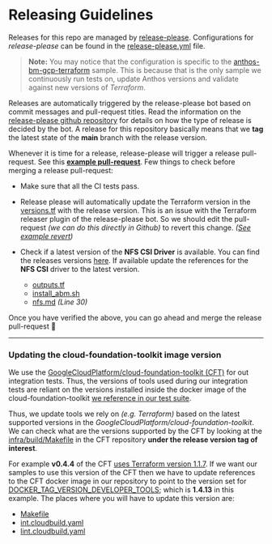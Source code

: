 # Releasing Guidelines

Releases for this repo are managed by [release-please](https://github.com/googleapis/release-please). Configurations for *release-please* can be found in the [release-please.yml](.github/release-please.yml) file.

> **Note:** You may notice that the configuration is specific to the
> [anthos-bm-gcp-terraform](/anthos-bm-gcp-terraform) sample. This is because
> that is the only sample we continuously run tests on, update Anthos versions
> and validate against new versions of _Terraform_.

Releases are automatically triggered by the release-please bot based on commit
messages and pull-request titles. Read the information on the
[release-please github repository](https://github.com/googleapis/release-please#how-should-i-write-my-commits) for details on how the type of
release is decided by the bot. A release for this repository basically means
that we **tag** the latest state of the **main** branch with the release
version.

Whenever it is time for a release, release-please will trigger a release
pull-request. See this [**example pull-request**](https://github.com/GoogleCloudPlatform/anthos-samples/pull/302). Few things to check before merging
a release pull-request:

- Make sure that all the CI tests pass.

- Release please will automatically update the Terraform version in the
  [versions.tf](/anthos-bm-gcp-terraform/versions.tf) with the release version.
  This is an issue with the Terraform releaser plugin of the release-please bot.
  So we should edit the pull-request _(we can do this directly in Github)_ to
  revert this change. _([See example revert](https://github.com/GoogleCloudPlatform/anthos-samples/pull/302/commits/e4329bcdc074501957904e357e3b889b7d9056f9))_
- Check if a latest version of the **NFS CSI Driver** is available. You can find
  the releases versions [here](https://github.com/kubernetes-csi/csi-driver-nfs/releases/tag/v4.0.0).
  If available update the references for the **NFS CSI** driver to the latest
  version.
    - [outputs.tf](/anthos-bm-gcp-terraform/outputs.tf#L47)
    - [install_abm.sh](/anthos-bm-gcp-terraform/resources/install_abm.sh#L49)
    - [nfs.md](/anthos-bm-gcp-terraform/docs/nfs.md) _(Line 30)_

Once you have verified the above, you can go ahead and merge the release
pull-request 🚀

---
### Updating the cloud-foundation-toolkit image version

We use the [GoogleCloudPlatform/cloud-foundation-toolkit (CFT)](https://github.com/GoogleCloudPlatform/cloud-foundation-toolkit) for out integration tests. Thus, the versions of tools
used during our integration tests are reliant on the versions installed inside
the docker image of the cloud-foundation-toolkit
[we reference in our test suite](/Makefile#L23).

Thus, we update tools we rely on _(e.g. Terraform)_ based on the latest
supported versions in the _GoogleCloudPlatform/cloud-foundation-toolkit_. We can
check what are the versions supported by the CFT by looking at the
[infra/build/Makefile](https://github.com/GoogleCloudPlatform/cloud-foundation-toolkit/blob/v0.4.4/infra/build/Makefile) in the CFT repository
**under the release version tag of interest**.

For example **v0.4.4** of the CFT [uses Terraform version 1.1.7](https://github.com/GoogleCloudPlatform/cloud-foundation-toolkit/blob/v0.4.4/infra/build/Makefile#L16).
If we want our samples to use this version of the CFT then we have to update
references to the CFT docker image in our repository to point to the version
set for [DOCKER_TAG_VERSION_DEVELOPER_TOOLS](https://github.com/GoogleCloudPlatform/cloud-foundation-toolkit/blob/v0.4.4/infra/build/Makefile#L35); which is
**1.4.13** in this example. The places where you will have to update this
version are:
- [Makefile](/Makefile#L23)
- [int.cloudbuild.yaml](/build/int.cloudbuild.yaml#L67)
- [lint.cloudbuild.yaml](/build/lint.cloudbuild.yaml#L27)
